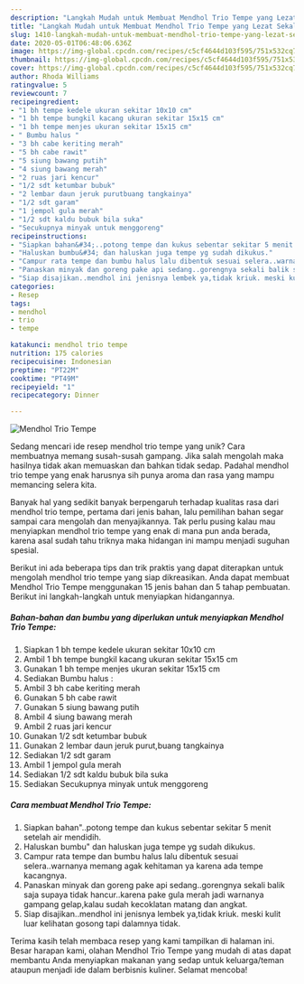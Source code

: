 ```yaml
---
description: "Langkah Mudah untuk Membuat Mendhol Trio Tempe yang Lezat Sekali"
title: "Langkah Mudah untuk Membuat Mendhol Trio Tempe yang Lezat Sekali"
slug: 1410-langkah-mudah-untuk-membuat-mendhol-trio-tempe-yang-lezat-sekali
date: 2020-05-01T06:48:06.636Z
image: https://img-global.cpcdn.com/recipes/c5cf4644d103f595/751x532cq70/mendhol-trio-tempe-foto-resep-utama.jpg
thumbnail: https://img-global.cpcdn.com/recipes/c5cf4644d103f595/751x532cq70/mendhol-trio-tempe-foto-resep-utama.jpg
cover: https://img-global.cpcdn.com/recipes/c5cf4644d103f595/751x532cq70/mendhol-trio-tempe-foto-resep-utama.jpg
author: Rhoda Williams
ratingvalue: 5
reviewcount: 7
recipeingredient:
- "1 bh tempe kedele ukuran sekitar 10x10 cm"
- "1 bh tempe bungkil kacang ukuran sekitar 15x15 cm"
- "1 bh tempe menjes ukuran sekitar 15x15 cm"
- " Bumbu halus "
- "3 bh cabe keriting merah"
- "5 bh cabe rawit"
- "5 siung bawang putih"
- "4 siung bawang merah"
- "2 ruas jari kencur"
- "1/2 sdt ketumbar bubuk"
- "2 lembar daun jeruk purutbuang tangkainya"
- "1/2 sdt garam"
- "1 jempol gula merah"
- "1/2 sdt kaldu bubuk bila suka"
- "Secukupnya minyak untuk menggoreng"
recipeinstructions:
- "Siapkan bahan&#34;..potong tempe dan kukus sebentar sekitar 5 menit setelah air mendidih."
- "Haluskan bumbu&#34; dan haluskan juga tempe yg sudah dikukus."
- "Campur rata tempe dan bumbu halus lalu dibentuk sesuai selera..warnanya memang agak kehitaman ya karena ada tempe kacangnya."
- "Panaskan minyak dan goreng pake api sedang..gorengnya sekali balik saja supaya tidak hancur..karena pake gula merah jadi warnanya gampang gelap,kalau sudah kecoklatan matang dan angkat."
- "Siap disajikan..mendhol ini jenisnya lembek ya,tidak kriuk. meski kulit luar kelihatan gosong tapi dalamnya tidak."
categories:
- Resep
tags:
- mendhol
- trio
- tempe

katakunci: mendhol trio tempe 
nutrition: 175 calories
recipecuisine: Indonesian
preptime: "PT22M"
cooktime: "PT49M"
recipeyield: "1"
recipecategory: Dinner

---
```



![Mendhol Trio Tempe](https://img-global.cpcdn.com/recipes/c5cf4644d103f595/751x532cq70/mendhol-trio-tempe-foto-resep-utama.jpg)

Sedang mencari ide resep mendhol trio tempe yang unik? Cara membuatnya memang susah-susah gampang. Jika salah mengolah maka hasilnya tidak akan memuaskan dan bahkan tidak sedap. Padahal mendhol trio tempe yang enak harusnya sih punya aroma dan rasa yang mampu memancing selera kita.



Banyak hal yang sedikit banyak berpengaruh terhadap kualitas rasa dari mendhol trio tempe, pertama dari jenis bahan, lalu pemilihan bahan segar sampai cara mengolah dan menyajikannya. Tak perlu pusing kalau mau menyiapkan mendhol trio tempe yang enak di mana pun anda berada, karena asal sudah tahu triknya maka hidangan ini mampu menjadi suguhan spesial.


Berikut ini ada beberapa tips dan trik praktis yang dapat diterapkan untuk mengolah mendhol trio tempe yang siap dikreasikan. Anda dapat membuat Mendhol Trio Tempe menggunakan 15 jenis bahan dan 5 tahap pembuatan. Berikut ini langkah-langkah untuk menyiapkan hidangannya.

<!--inarticleads1-->

##### Bahan-bahan dan bumbu yang diperlukan untuk menyiapkan Mendhol Trio Tempe:

1. Siapkan 1 bh tempe kedele ukuran sekitar 10x10 cm
1. Ambil 1 bh tempe bungkil kacang ukuran sekitar 15x15 cm
1. Gunakan 1 bh tempe menjes ukuran sekitar 15x15 cm
1. Sediakan  Bumbu halus :
1. Ambil 3 bh cabe keriting merah
1. Gunakan 5 bh cabe rawit
1. Gunakan 5 siung bawang putih
1. Ambil 4 siung bawang merah
1. Ambil 2 ruas jari kencur
1. Gunakan 1/2 sdt ketumbar bubuk
1. Gunakan 2 lembar daun jeruk purut,buang tangkainya
1. Sediakan 1/2 sdt garam
1. Ambil 1 jempol gula merah
1. Sediakan 1/2 sdt kaldu bubuk bila suka
1. Sediakan Secukupnya minyak untuk menggoreng




<!--inarticleads2-->

##### Cara membuat Mendhol Trio Tempe:

1. Siapkan bahan&#34;..potong tempe dan kukus sebentar sekitar 5 menit setelah air mendidih.
1. Haluskan bumbu&#34; dan haluskan juga tempe yg sudah dikukus.
1. Campur rata tempe dan bumbu halus lalu dibentuk sesuai selera..warnanya memang agak kehitaman ya karena ada tempe kacangnya.
1. Panaskan minyak dan goreng pake api sedang..gorengnya sekali balik saja supaya tidak hancur..karena pake gula merah jadi warnanya gampang gelap,kalau sudah kecoklatan matang dan angkat.
1. Siap disajikan..mendhol ini jenisnya lembek ya,tidak kriuk. meski kulit luar kelihatan gosong tapi dalamnya tidak.




Terima kasih telah membaca resep yang kami tampilkan di halaman ini. Besar harapan kami, olahan Mendhol Trio Tempe yang mudah di atas dapat membantu Anda menyiapkan makanan yang sedap untuk keluarga/teman ataupun menjadi ide dalam berbisnis kuliner. Selamat mencoba!
